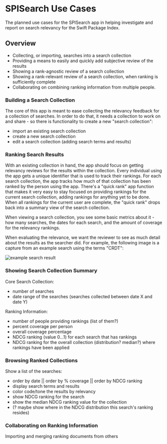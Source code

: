 # SPISearch Use Cases

The planned use cases for the SPISearch app in helping investigate and report on search relevancy for the Swift Package Index. 

## Overview

- Collecting, or importing, searches into a search collection
- Providing a means to easily and quickly add subjective review of the results
- Showing a rank-agnostic review of a search collection
- Showing a rank-relevant review of a search collection, when ranking is sufficiently complete
- Collaborating on combining ranking information from multiple people.

### Building a Search Collection

The core of this app is meant to ease collecting the relevancy feedback for a collection of searches. 
In order to do that, it needs a collection to work on and share - so there is functionality to create a new "search collection":

- import an existing search collection
- create a new search collection
- edit a search collection (adding search terms and results)

### Ranking Search Results

With an existing collection in hand, the app should focus on getting relevancy reviews for the results within the collection.
Every individual using the app gets a unique identifier that is used to track their rankings. 
For each search collection, the app tracks how much of that collection has been ranked by the person using the app.
There's a "quick rank" app function that makes it very easy to stay focused on providing rankings for the current search collection, adding rankings for anything yet to be  done. 
When all rankings for the current user are complete, the "quick rank" drops  back into a summary view of the search collection.

When viewing a search collection, you see some basic metrics about it - how many searches, the dates for each search, and the amount of coverage for the relevancy rankings.

When evaluating the relevance, we want the reviewer to see as much detail about the results as the searcher did.
For example, the following image is a capture from an example search using the terms "CRDT":

![example search result](example_search_result.png)

### Showing Search Collection Summary

Core Search Collection:
- number of searches
- date range of the searches (searches collected between date X and date Y)

Ranking Information:
- number of people providing rankings (list of them?)
- percent coverage per person
- overall coverage percentage
- NDCG ranking (value 0...1) for each search that has rankings
- NDCG ranking for the overall collection (distribution? median?) where rankings have been applied

### Browsing Ranked Collections

Show a list of the searches:
- order by date || order by % coverage || order by NDCG ranking
- display search terms and results
- color code/tone the results by relevancy
- show NDCG ranking for the search
- show the median NDCG ranking value for the collection
- (? maybe show where in the NDCG distribution this search's ranking resides)

### Collaborating on Ranking Information

Importing and merging ranking documents from others
